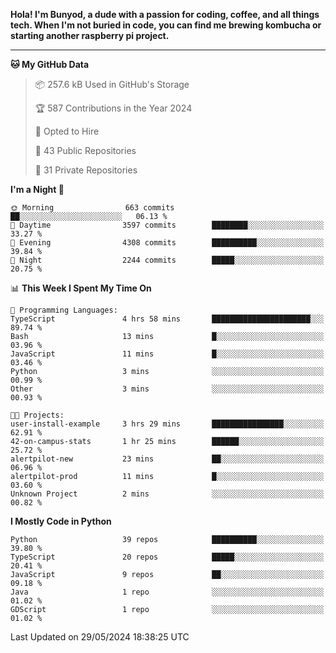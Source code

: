<p>
<b>Hola! I'm Bunyod, a dude with a passion for coding, coffee, and all things tech. When I'm not buried in code, you can find me brewing kombucha or starting another raspberry pi project.</b>
</p>

---

<!--START_SECTION:waka-->
**🐱 My GitHub Data** 

> 📦 257.6 kB Used in GitHub's Storage 
 > 
> 🏆 587 Contributions in the Year 2024
 > 
> 💼 Opted to Hire
 > 
> 📜 43 Public Repositories 
 > 
> 🔑 31 Private Repositories 
 > 
**I'm a Night 🦉** 

```text
🌞 Morning                663 commits         ██░░░░░░░░░░░░░░░░░░░░░░░   06.13 % 
🌆 Daytime                3597 commits        ████████░░░░░░░░░░░░░░░░░   33.27 % 
🌃 Evening                4308 commits        ██████████░░░░░░░░░░░░░░░   39.84 % 
🌙 Night                  2244 commits        █████░░░░░░░░░░░░░░░░░░░░   20.75 % 
```


📊 **This Week I Spent My Time On** 

```text
💬 Programming Languages: 
TypeScript               4 hrs 58 mins       ██████████████████████░░░   89.74 % 
Bash                     13 mins             █░░░░░░░░░░░░░░░░░░░░░░░░   03.96 % 
JavaScript               11 mins             █░░░░░░░░░░░░░░░░░░░░░░░░   03.46 % 
Python                   3 mins              ░░░░░░░░░░░░░░░░░░░░░░░░░   00.99 % 
Other                    3 mins              ░░░░░░░░░░░░░░░░░░░░░░░░░   00.93 % 

🐱‍💻 Projects: 
user-install-example     3 hrs 29 mins       ████████████████░░░░░░░░░   62.91 % 
42-on-campus-stats       1 hr 25 mins        ██████░░░░░░░░░░░░░░░░░░░   25.72 % 
alertpilot-new           23 mins             ██░░░░░░░░░░░░░░░░░░░░░░░   06.96 % 
alertpilot-prod          11 mins             █░░░░░░░░░░░░░░░░░░░░░░░░   03.60 % 
Unknown Project          2 mins              ░░░░░░░░░░░░░░░░░░░░░░░░░   00.82 % 
```

**I Mostly Code in Python** 

```text
Python                   39 repos            ██████████░░░░░░░░░░░░░░░   39.80 % 
TypeScript               20 repos            █████░░░░░░░░░░░░░░░░░░░░   20.41 % 
JavaScript               9 repos             ██░░░░░░░░░░░░░░░░░░░░░░░   09.18 % 
Java                     1 repo              ░░░░░░░░░░░░░░░░░░░░░░░░░   01.02 % 
GDScript                 1 repo              ░░░░░░░░░░░░░░░░░░░░░░░░░   01.02 % 
```




 Last Updated on 29/05/2024 18:38:25 UTC
<!--END_SECTION:waka-->
